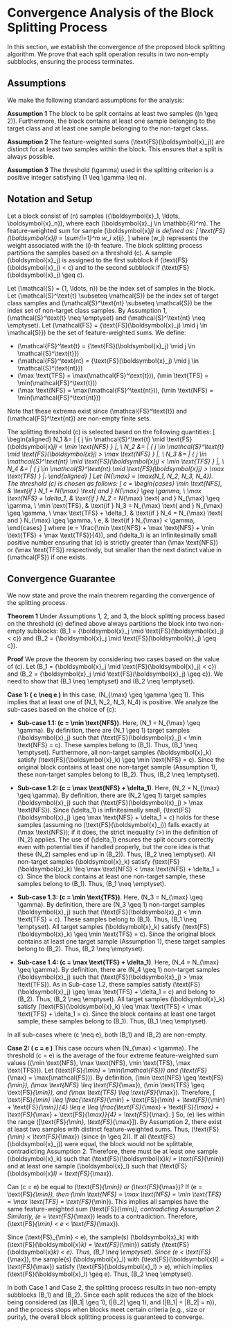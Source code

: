 # Convergence Analysis of the Block Splitting Process

In this section, we establish the convergence of the proposed block splitting algorithm. We prove that each split operation results in two non-empty subblocks, ensuring the process terminates.

## Assumptions

We make the following standard assumptions for the analysis:

**Assumption 1**
The block to be split contains at least two samples (\(n \geq 2\)). Furthermore, the block contains at least one sample belonging to the target class and at least one sample belonging to the non-target class.

**Assumption 2**
The feature-weighted sums \(\text{FS}(\boldsymbol{x}_j)\) are distinct for at least two samples within the block. This ensures that a split is always possible.

**Assumption 3**
The threshold \(\gamma\) used in the splitting criterion is a positive integer satisfying \(1 \leq \gamma \leq n\).

## Notation and Setup

Let a block consist of \(n\) samples \(\{\boldsymbol{x}_1, \ldots, \boldsymbol{x}_n\}\), where each \(\boldsymbol{x}_j \in \mathbb{R}^m\). The feature-weighted sum for sample \(\boldsymbol{x}_j\) is defined as:
\[
\text{FS}(\boldsymbol{x}_j) = \sum_{i=1}^m w_i x_{ij},
\]
where \(w_i\) represents the weight associated with the \(i\)-th feature. The block splitting process partitions the samples based on a threshold \(c\). A sample \(\boldsymbol{x}_j\) is assigned to the first subblock if \(\text{FS}(\boldsymbol{x}_j) < c\) and to the second subblock if \(\text{FS}(\boldsymbol{x}_j) \geq c\).

Let \(\mathcal{S} = \{1, \ldots, n\}\) be the index set of samples in the block. Let \(\mathcal{S}^\text{t} \subseteq \mathcal{S}\) be the index set of target class samples and \(\mathcal{S}^\text{nt} \subseteq \mathcal{S}\) be the index set of non-target class samples. By Assumption 1, \(\mathcal{S}^\text{t} \neq \emptyset\) and \(\mathcal{S}^\text{nt} \neq \emptyset\). Let \(\mathcal{FS} = \{\text{FS}(\boldsymbol{x}_j) \mid j \in \mathcal{S}\}\) be the set of feature-weighted sums. We define:

*   \(\mathcal{FS}^\text{t} = \{\text{FS}(\boldsymbol{x}_j) \mid j \in \mathcal{S}^\text{t}\}\)
*   \(\mathcal{FS}^\text{nt} = \{\text{FS}(\boldsymbol{x}_j) \mid j \in \mathcal{S}^\text{nt}\}\)
*   \(\max \text{TFS} = \max(\mathcal{FS}^\text{t})\), \(\min \text{TFS} = \min(\mathcal{FS}^\text{t})\)
*   \(\max \text{NFS} = \max(\mathcal{FS}^\text{nt})\), \(\min \text{NFS} = \min(\mathcal{FS}^\text{nt})\)

Note that these extrema exist since \(\mathcal{FS}^\text{t}\) and \(\mathcal{FS}^\text{nt}\) are non-empty finite sets.

The splitting threshold \(c\) is selected based on the following quantities:
\[
\begin{aligned}
N_1 &= | \{ j \in \mathcal{S}^\text{t} \mid \text{FS}(\boldsymbol{x}_j) < \min \text{NFS} \} |, \\
N_2 &= | \{ j \in \mathcal{S}^\text{t} \mid \text{FS}(\boldsymbol{x}_j) > \max \text{NFS} \} |, \\
N_3 &= | \{ j \in \mathcal{S}^\text{nt} \mid \text{FS}(\boldsymbol{x}_j) < \min \text{TFS} \} |, \\
N_4 &= | \{ j \in \mathcal{S}^\text{nt} \mid \text{FS}(\boldsymbol{x}_j) > \max \text{TFS} \} |.
\end{aligned}
\]
Let \(N_{\max} = \max\{N_1, N_2, N_3, N_4\}\). The threshold \(c\) is chosen as follows:
\[
c = \begin{cases}
\min \text{NFS}, & \text{if } N_1 = N_{\max} \text{ and } N_{\max} \geq \gamma, \\
\max \text{NFS} + \delta_1, & \text{if } N_2 = N_{\max} \text{ and } N_{\max} \geq \gamma, \\
\min \text{TFS}, & \text{if } N_3 = N_{\max} \text{ and } N_{\max} \geq \gamma, \\
\max \text{TFS} + \delta_1, & \text{if } N_4 = N_{\max} \text{ and } N_{\max} \geq \gamma, \\
e, & \text{if } N_{\max} < \gamma,
\end{cases}
\]
where \(e = \frac{\min \text{NFS} + \max \text{NFS} + \min \text{TFS} + \max \text{TFS}}{4}\), and \(\delta_1\) is an infinitesimally small positive number ensuring that \(c\) is strictly greater than \(\max \text{NFS}\) or \(\max \text{TFS}\) respectively, but smaller than the next distinct value in \(\mathcal{FS}\) if one exists.

## Convergence Guarantee

We now state and prove the main theorem regarding the convergence of the splitting process.

**Theorem 1**
Under Assumptions 1, 2, and 3, the block splitting process based on the threshold \(c\) defined above always partitions the block into two non-empty subblocks: \(B_1 = \{\boldsymbol{x}_j \mid \text{FS}(\boldsymbol{x}_j) < c\}\) and \(B_2 = \{\boldsymbol{x}_j \mid \text{FS}(\boldsymbol{x}_j) \geq c\}\).

**Proof**
We prove the theorem by considering two cases based on the value of \(c\). Let \(B_1 = \{\boldsymbol{x}_j \mid \text{FS}(\boldsymbol{x}_j) < c\}\) and \(B_2 = \{\boldsymbol{x}_j \mid \text{FS}(\boldsymbol{x}_j) \geq c\}\). We need to show that \(B_1 \neq \emptyset\) and \(B_2 \neq \emptyset\).

**Case 1: \( c \neq e \)**
In this case, \(N_{\max} \geq \gamma \geq 1\). This implies that at least one of \(N_1, N_2, N_3, N_4\) is positive. We analyze the sub-cases based on the choice of \(c\):

*   **Sub-case 1.1: \(c = \min \text{NFS}\)**.
    Here, \(N_1 = N_{\max} \geq \gamma\). By definition, there are \(N_1 \geq 1\) target samples \(\boldsymbol{x}_j\) such that \(\text{FS}(\boldsymbol{x}_j) < \min \text{NFS} = c\). These samples belong to \(B_1\). Thus, \(B_1 \neq \emptyset\).
    Furthermore, all non-target samples \(\boldsymbol{x}_k\) satisfy \(\text{FS}(\boldsymbol{x}_k) \geq \min \text{NFS} = c\). Since the original block contains at least one non-target sample (Assumption 1), these non-target samples belong to \(B_2\). Thus, \(B_2 \neq \emptyset\).

*   **Sub-case 1.2: \(c = \max \text{NFS} + \delta_1\)**.
    Here, \(N_2 = N_{\max} \geq \gamma\). By definition, there are \(N_2 \geq 1\) target samples \(\boldsymbol{x}_j\) such that \(\text{FS}(\boldsymbol{x}_j) > \max \text{NFS}\). Since \(\delta_1\) is infinitesimally small, \(\text{FS}(\boldsymbol{x}_j) \geq \max \text{NFS} + \delta_1 = c\) holds for these samples (assuming no \(\text{FS}(\boldsymbol{x}_j)\) falls exactly at \(\max \text{NFS}\); if it does, the strict inequality \(>\) in the definition of \(N_2\) applies. The use of \(\delta_1\) ensures the split occurs correctly even with potential ties if handled properly, but the core idea is that these \(N_2\) samples end up in \(B_2\)). Thus, \(B_2 \neq \emptyset\).
    All non-target samples \(\boldsymbol{x}_k\) satisfy \(\text{FS}(\boldsymbol{x}_k) \leq \max \text{NFS} < \max \text{NFS} + \delta_1 = c\). Since the block contains at least one non-target sample, these samples belong to \(B_1\). Thus, \(B_1 \neq \emptyset\).

*   **Sub-case 1.3: \(c = \min \text{TFS}\)**.
    Here, \(N_3 = N_{\max} \geq \gamma\). By definition, there are \(N_3 \geq 1\) non-target samples \(\boldsymbol{x}_j\) such that \(\text{FS}(\boldsymbol{x}_j) < \min \text{TFS} = c\). These samples belong to \(B_1\). Thus, \(B_1 \neq \emptyset\).
    All target samples \(\boldsymbol{x}_k\) satisfy \(\text{FS}(\boldsymbol{x}_k) \geq \min \text{TFS} = c\). Since the original block contains at least one target sample (Assumption 1), these target samples belong to \(B_2\). Thus, \(B_2 \neq \emptyset\).

*   **Sub-case 1.4: \(c = \max \text{TFS} + \delta_1\)**.
    Here, \(N_4 = N_{\max} \geq \gamma\). By definition, there are \(N_4 \geq 1\) non-target samples \(\boldsymbol{x}_j\) such that \(\text{FS}(\boldsymbol{x}_j) > \max \text{TFS}\). As in Sub-case 1.2, these samples satisfy \(\text{FS}(\boldsymbol{x}_j) \geq \max \text{TFS} + \delta_1 = c\) and belong to \(B_2\). Thus, \(B_2 \neq \emptyset\).
    All target samples \(\boldsymbol{x}_k\) satisfy \(\text{FS}(\boldsymbol{x}_k) \leq \max \text{TFS} < \max \text{TFS} + \delta_1 = c\). Since the block contains at least one target sample, these samples belong to \(B_1\). Thus, \(B_1 \neq \emptyset\).

In all sub-cases where \(c \neq e\), both \(B_1\) and \(B_2\) are non-empty.

**Case 2: \( c = e \)**
This case occurs when \(N_{\max} < \gamma\). The threshold \(c = e\) is the average of the four extreme feature-weighted sum values (\(\min \text{NFS}, \max \text{NFS}, \min \text{TFS}, \max \text{TFS}\)). Let \(\text{FS}_{\min} = \min(\mathcal{FS})\) and \(\text{FS}_{\max} = \max(\mathcal{FS})\). By definition, \(\min \text{NFS} \geq \text{FS}_{\min}\), \(\max \text{NFS} \leq \text{FS}_{\max}\), \(\min \text{TFS} \geq \text{FS}_{\min}\), and \(\max \text{TFS} \leq \text{FS}_{\max}\). Therefore,
\[
\text{FS}_{\min} \leq \frac{\text{FS}_{\min} + \text{FS}_{\min} + \text{FS}_{\min} + \text{FS}_{\min}}{4} \leq e \leq \frac{\text{FS}_{\max} + \text{FS}_{\max} + \text{FS}_{\max} + \text{FS}_{\max}}{4} = \text{FS}_{\max}.
\]
So, \(e\) lies within the range \([\text{FS}_{\min}, \text{FS}_{\max}]\).
By Assumption 2, there exist at least two samples with distinct feature-weighted sums. Thus, \(\text{FS}_{\min} < \text{FS}_{\max}\) (since \(n \geq 2\)).
If all \(\text{FS}(\boldsymbol{x}_j)\) were equal, the block would not be splittable, contradicting Assumption 2.
Therefore, there must be at least one sample \(\boldsymbol{x}_k\) such that \(\text{FS}(\boldsymbol{x}_k) = \text{FS}_{\min}\) and at least one sample \(\boldsymbol{x}_l\) such that \(\text{FS}(\boldsymbol{x}_l) = \text{FS}_{\max}\).

Can \(c = e\) be equal to \(\text{FS}_{\min}\) or \(\text{FS}_{\max}\)?
If \(e = \text{FS}_{\min}\), then \(\min \text{NFS} = \max \text{NFS} = \min \text{TFS} = \max \text{TFS} = \text{FS}_{\min}\). This implies all samples have the same feature-weighted sum \(\text{FS}_{\min}\), contradicting Assumption 2.
Similarly, \(e = \text{FS}_{\max}\) leads to a contradiction.
Therefore, \(\text{FS}_{\min} < e < \text{FS}_{\max}\).

Since \(\text{FS}_{\min} < e\), the sample(s) \(\boldsymbol{x}_k\) with \(\text{FS}(\boldsymbol{x}_k) = \text{FS}_{\min}\) satisfy \(\text{FS}(\boldsymbol{x}_k) < e\). Thus, \(B_1 \neq \emptyset\).
Since \(e < \text{FS}_{\max}\), the sample(s) \(\boldsymbol{x}_l\) with \(\text{FS}(\boldsymbol{x}_l) = \text{FS}_{\max}\) satisfy \(\text{FS}(\boldsymbol{x}_l) > e\), which implies \(\text{FS}(\boldsymbol{x}_l) \geq e\). Thus, \(B_2 \neq \emptyset\).

In both Case 1 and Case 2, the splitting process results in two non-empty subblocks \(B_1\) and \(B_2\). Since each split reduces the size of the block being considered (as \(|B_1| \geq 1\), \(|B_2| \geq 1\), and \(|B_1| + |B_2| = n\)), and the process stops when blocks meet certain criteria (e.g., size or purity), the overall block splitting process is guaranteed to converge.
